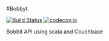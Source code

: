 #Bobbyt


[![Build Status](https://travis-ci.org/roccobruno/bobbyt.svg?branch=master)](https://travis-ci.org/roccobruno/bobbyt)
[![codecov.io](http://codecov.io/github/roccobruno/bobbyt/coverage.svg?branch=master)](http://codecov.io/github/roccobruno/bobbyt?branch=master)

Bobbit API using scala and Couchbase

